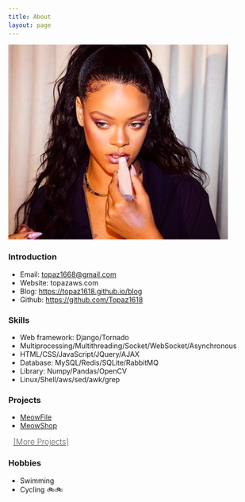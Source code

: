 ```yaml
---
title: About
layout: page
---
```

<!-- ![Profile Image]({{ site.url }}/{{ site.picture }}) -->
<p><img src="/assets/images/profile_about.jpg" alt="Profile About Image"></p>


### Introduction
- Email: topaz1668@gmail.com 
- Website: <a href="http://topazaws.com/" style="text-decoration: none;"> topazaws.com </a>
- Blog: <a href="https://topaz1618.github.io/blog/" style="text-decoration: none;"> https://topaz1618.github.io/blog </a>
- Github: <a href="https://github.com/Topaz1618" style="text-decoration: none;"> https://github.com/Topaz1618 </a>


### Skills
- Web framework: Django/Tornado
- Multiprocessing/Multithreading/Socket/WebSocket/Asynchronous
- HTML/CSS/JavaScript/JQuery/AJAX
- Database: MySQL/Redis/SQLite/RabbitMQ
- Library: Numpy/Pandas/OpenCV
- Linux/Shell/aws/sed/awk/grep


### Projects
- <a href="https://github.com/Topaz1618/MeowFile" style="color: #222; "> MeowFile </a> 
- <a href="https://github.com/Topaz1618/MeowShop" style="color: #222;"> MeowShop</a> 

<a class="link" style="font-size: 16px; font-weight: 200; margin-left: 10px" href="https://topaz1618.github.io/projects/">[More Projects]</a>

### Hobbies
- Swimming  
- Cycling 🚲🚲 
